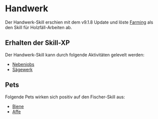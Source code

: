 # Handwerk

Der Handwerk-Skill erschien mit dem v9.1.8 Update und löste [Farming](../../pages/skills/farming.md) als den Skill für Holzfäll-Arbeiten ab.

## Erhalten der Skill-XP 

Der Handwerk-Skill kann durch folgende Aktivitäten gelevelt werden:

* [Nebenjobs](../../pages/nebenjobs/nebenjobs.md)
* [Sägewerk](../../pages/nebenjobs/sägewerk.md)

## Pets

Folgende Pets wirken sich positiv auf den Fischer-Skill aus:
* [Biene](../../pages/pets/biene.md)
* [Affe](../../pages/pets/affe.md)

